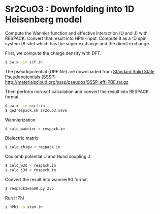 # Sr2CuO3 : Downfolding into 1D Heisenberg model

Compute the Wannier function and effective interaction (U and J) with RESPACK.
Convert that result into HPhi-input.
Compute it as a 1D spin system (8 site) which has the super exchange and the direct exchange.

First, we compute the charge density with DFT.

``` bash
$ pw.x -in scf.in
```
The pseudopotential (UPF file) are downloaded from
[Standard Solid State Pseudopotentials (SSSP)](http://materialscloud.org/sssp/)
http://materialscloud.org/sssp/pseudos/SSSP_eff_PBE.tar.gz

Then perform non-scf calculation and convert the result into RESPACK format.
``` bash
$ pw.x -in nscf.in
$ qe2respack.sh sr2cuo3.save
```

Wannierization
``` bash
$ calc_wannier < respack.in
```
Dielectric matrix
``` bash
$ calc_chiqw < respack.in
```
Coulomb potential U and Hund coupling J
``` bash
$ calc_w3d < respack.in
$ calc_j3d < respack.in
```

Convert the result into wannier90 format
``` bash
$ respack2wan90.py zvo
```

Run HPhi
``` bash
$ HPhi -s stan.in
```
